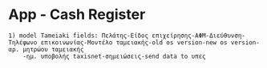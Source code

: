 # App - Cash Register
    1) model Tameiaki fields: Πελάτης-Είδος επιχείρησης-ΑΦΜ-Διεύθυνση-Τηλέφωνο επικοινωνίας-Μοντέλο ταμειακής-old os version-new os version-αρ. μητρώου ταμειακής
        -ημ. υποβολής taxisnet-σημειώσεις-send data to υπες